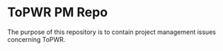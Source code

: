 # ToPWR PM Repo
The purpose of this repository is to contain project management issues concerning ToPWR. 
